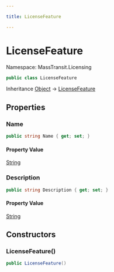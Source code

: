 ```yaml
---

title: LicenseFeature

---
```


# LicenseFeature

Namespace: MassTransit.Licensing

```csharp
public class LicenseFeature
```

Inheritance [Object](https://learn.microsoft.com/en-us/dotnet/api/system.object) → [LicenseFeature](../masstransit-licensing/licensefeature)

## Properties

### **Name**

```csharp
public string Name { get; set; }
```

#### Property Value

[String](https://learn.microsoft.com/en-us/dotnet/api/system.string)<br/>

### **Description**

```csharp
public string Description { get; set; }
```

#### Property Value

[String](https://learn.microsoft.com/en-us/dotnet/api/system.string)<br/>

## Constructors

### **LicenseFeature()**

```csharp
public LicenseFeature()
```
